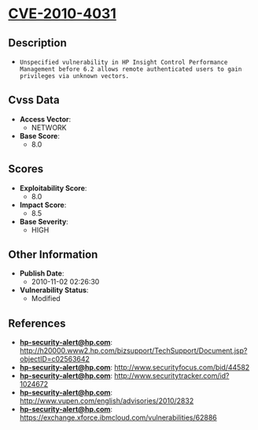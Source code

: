 
# [CVE-2010-4031](https://cve.mitre.org/cgi-bin/cvename.cgi?name=CVE-2010-4031)

## Description

- `Unspecified vulnerability in HP Insight Control Performance Management before 6.2 allows remote authenticated users to gain privileges via unknown vectors.`

## Cvss Data

- **Access Vector**:
  - NETWORK
- **Base Score**:
  - 8.0

## Scores

- **Exploitability Score**:
  - 8.0
- **Impact Score**:
  - 8.5
- **Base Severity**:
  - HIGH

## Other Information

- **Publish Date**:
  - 2010-11-02 02:26:30
- **Vulnerability Status**:
  - Modified

## References

- **hp-security-alert@hp.com**: http://h20000.www2.hp.com/bizsupport/TechSupport/Document.jsp?objectID=c02563642
- **hp-security-alert@hp.com**: http://www.securityfocus.com/bid/44582
- **hp-security-alert@hp.com**: http://www.securitytracker.com/id?1024672
- **hp-security-alert@hp.com**: http://www.vupen.com/english/advisories/2010/2832
- **hp-security-alert@hp.com**: https://exchange.xforce.ibmcloud.com/vulnerabilities/62886
